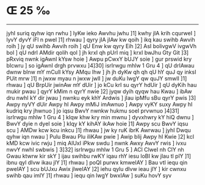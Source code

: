 # Œ 25 ‰
---
jyhI suriq qyhw iqn rwhu ] lyKw ieko Awvhu jwhu ]1] kwhy jIA krih
cqurweI ] lyvY dyvY iFl n pweI ]1] rhwau ] qyry jIA jIAw kw qoih ] ikq
kau swihb Awvih roih ] jy qU swihb Awvih roih ] qU Enw kw qyry Eih
]2] AsI bolivgwV ivgwVh bol ] qU ndrI AMdir qolih qol ] jh krxI
qh pUrI miq ] krxI bwJhu Gty Git ]3] pRxviq nwnk igAwnI kYsw hoie
] Awpu pCwxY bUJY soie ] gur prswid kry bIcwru ] so igAwnI drgh
prvwxu ]4]30] isrIrwgu mhlw 1 Gru 4 ] qU drIAwau dwnw bInw mY
mCulI kYsy AMqu lhw ] jh jh dyKw qh qh qU hY quJ qy inksI PUit mrw
]1] n jwxw myau n jwxw jwlI ] jw duKu lwgY qw quJY smwlI ]1] rhwau ]
qU BrpUir jwinAw mY dUir ] jo kCu krI su qyrY hdUir ] qU dyKih hau mukir
pwau ] qyrY kMim n qyrY nwie ]2] jyqw dyih qyqw hau Kwau ] ibAw dru nwhI
kY dir jwau ] nwnku eyk khY Ardwis ] jIau ipMfu sBu qyrY pwis ]3] Awpy
nyVY dUir Awpy hI Awpy mMiJ imAwnuo ] Awpy vyKY suxy Awpy hI kudriq kry
jhwnuo ] jo iqsu BwvY nwnkw hukmu soeI prvwnuo ]4]31] isrIrwgu mhlw 1
Gru 4 ] kIqw khw kry min mwnu ] dyvxhwry kY hiQ dwnu ] BwvY dyie n
dyeI soie ] kIqy kY kihAY ikAw hoie ]1] Awpy scu BwvY iqsu scu ] AMDw
kcw kcu inkcu ]1] rhwau ] jw ky ruK ibrK Awrwau ] jyhI Dwqu qyhw iqn
nwau ] Pulu Bwau Plu iliKAw pwie ] Awip bIij Awpy hI Kwie ]2] kcI
kMD kcw ivic rwju ] miq AlUxI iPkw swdu ] nwnk Awxy AwvY rwis ] ivxu
nwvY nwhI swbwis ] 3]32] isrIrwgu mhlw 1 Gru 5 ] ACl ClweI nh
ClY nh Gwau ktwrw kir skY ] ijau swihbu rwKY iqau rhY iesu loBI kw jIau
tl plY ]1] ibnu qyl dIvw ikau jlY ]1] rhwau ] poQI purwx kmweIAY ]
Bau vtI iequ qin pweIAY ] scu bUJxu Awix jlweIAY ]2] iehu qylu dIvw
ieau jlY ] kir cwnxu swihb qau imlY ]1] rhwau ] iequ qin lwgY
bwxIAw ] suKu hovY syv
####
